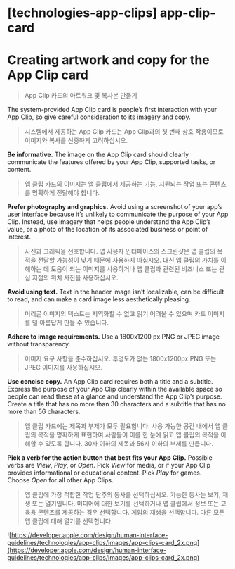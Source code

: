 # **[technologies-app-clips] app-clip-card**

# **Creating artwork and copy for the App Clip card**
> App Clip 카드의 아트워크 및 복사본 만들기
>




The system-provided App Clip card is people’s first interaction with your App Clip, so give careful consideration to its imagery and copy.
> 시스템에서 제공하는 App Clip 카드는 App Clip과의 첫 번째 상호 작용이므로 이미지와 복사를 신중하게 고려하십시오.
>




**Be informative.** The image on the App Clip card should clearly communicate the features offered by your App Clip, supported tasks, or content.
> 앱 클립 카드의 이미지는 앱 클립에서 제공하는 기능, 지원되는 작업 또는 콘텐츠를 명확하게 전달해야 합니다.
>




**Prefer photography and graphics.** Avoid using a screenshot of your app’s user interface because it’s unlikely to communicate the purpose of your App Clip. Instead, use imagery that helps people understand the App Clip’s value, or a photo of the location of its associated business or point of interest.
> 사진과 그래픽을 선호합니다. 앱 사용자 인터페이스의 스크린샷은 앱 클립의 목적을 전달할 가능성이 낮기 때문에 사용하지 마십시오. 대신 앱 클립의 가치를 이해하는 데 도움이 되는 이미지를 사용하거나 앱 클립과 관련된 비즈니스 또는 관심 지점의 위치 사진을 사용하십시오.
>




**Avoid using text.** Text in the header image isn’t localizable, can be difficult to read, and can make a card image less aesthetically pleasing.
> 머리글 이미지의 텍스트는 지역화할 수 없고 읽기 어려울 수 있으며 카드 이미지를 덜 아름답게 만들 수 있습니다.
>




**Adhere to image requirements.** Use a 1800x1200 px PNG or JPEG image without transparency.
> 이미지 요구 사항을 준수하십시오. 투명도가 없는 1800x1200px PNG 또는 JPEG 이미지를 사용하십시오.
>




**Use concise copy.** An App Clip card requires both a title and a subtitle. Express the purpose of your App Clip clearly within the available space so people can read these at a glance and understand the App Clip’s purpose. Create a title that has no more than 30 characters and a subtitle that has no more than 56 characters.
> 앱 클립 카드에는 제목과 부제가 모두 필요합니다. 사용 가능한 공간 내에서 앱 클립의 목적을 명확하게 표현하여 사람들이 이를 한 눈에 읽고 앱 클립의 목적을 이해할 수 있도록 합니다. 30자 이하의 제목과 56자 이하의 부제를 만듭니다.
>




**Pick a verb for the action button that best fits your App Clip.** Possible verbs are *View*, *Play*, or *Open*. Pick *View* for media, or if your App Clip provides informational or educational content. Pick *Play* for games. Choose *Open* for all other App Clips.
> 앱 클립에 가장 적합한 작업 단추의 동사를 선택하십시오. 가능한 동사는 보기, 재생 또는 열기입니다. 미디어에 대한 보기를 선택하거나 앱 클립에서 정보 또는 교육용 콘텐츠를 제공하는 경우 선택합니다. 게임의 재생을 선택합니다. 다른 모든 앱 클립에 대해 열기를 선택합니다.
>




![https://developer.apple.com/design/human-interface-guidelines/technologies/app-clips/images/app-clips-card_2x.png](https://developer.apple.com/design/human-interface-guidelines/technologies/app-clips/images/app-clips-card_2x.png)

